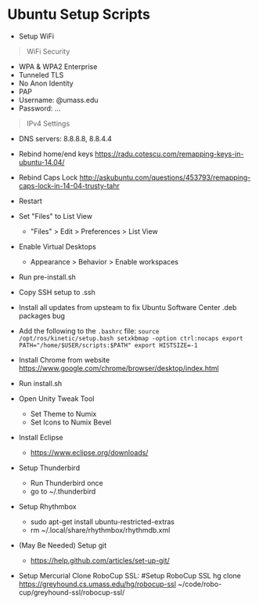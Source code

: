 # Ubuntu Setup Scripts

 - Setup WiFi
  >WiFi Security
   - WPA & WPA2 Enterprise
   - Tunneled TLS
   - No Anon Identity
   - PAP
   - Username: <username>@umass.edu
   - Password: ...
  >IPv4 Settings
   - DNS servers: 8.8.8.8, 8.8.4.4

 - Rebind home/end keys
https://radu.cotescu.com/remapping-keys-in-ubuntu-14.04/
 - Rebind Caps Lock
http://askubuntu.com/questions/453793/remapping-caps-lock-in-14-04-trusty-tahr

 - Restart

 - Set "Files" to List View
   - "Files" > Edit > Preferences > List View

 - Enable Virtual Desktops
   - Appearance > Behavior > Enable workspaces

 - Run pre-install.sh

 - Copy SSH setup to .ssh

 - Install all updates from upsteam to fix Ubuntu Software Center .deb packages bug
 
 - Add the following to the `.bashrc` file:
 `source /opt/ros/kinetic/setup.bash
setxkbmap -option ctrl:nocaps
export PATH="/home/$USER/scripts:$PATH"
export HISTSIZE=-1`

 - Install Chrome from website
https://www.google.com/chrome/browser/desktop/index.html

 - Run install.sh

 - Open Unity Tweak Tool
   - Set Theme to Numix
   - Set Icons to Numix Bevel

 - Install Eclipse
   - https://www.eclipse.org/downloads/

 - Setup Thunderbird
   - Run Thunderbird once
   - go to ~/.thunderbird

 - Setup Rhythmbox
   - sudo apt-get install ubuntu-restricted-extras
   - rm ~/.local/share/rhythmbox/rhythmdb.xml

- (May Be Needed) Setup git
   - https://help.github.com/articles/set-up-git/
- Setup Mercurial
Clone RoboCup SSL:
#Setup RoboCup SSL
hg clone https://greyhound.cs.umass.edu/hg/robocup-ssl ~/code/robo-cup/greyhound-ssl/robocup-ssl/
